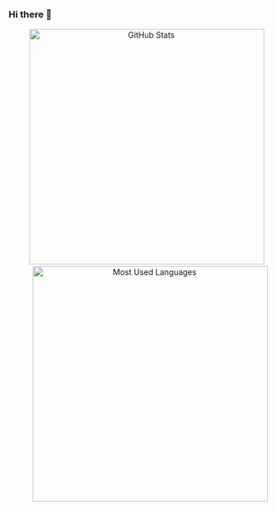 ### Hi there 👋

<!--
**RomanKonopelko/RomanKonopelko** is a ✨ _special_ ✨ repository because its `README.md` (this file) appears on your GitHub profile.

Here are some ideas to get you started:

- 🔭 I’m currently working on ... improving CORE.JS knowledge 
- 🌱 I’m currently learning ... REACT.js
- 💬 Ask me about ... Anything!
- 📫 How to reach me: ... romank761@gmail.com
- ⚡ Fun fact: ... actually a professional dancer >.>
-->

<p align="center">
<img src='https://github-readme-stats.friederbluemle.vercel.app/api?username=friederbluemle&show_icons=true&hide=stars&count_private=true&card_width=418' alt='GitHub Stats' width='418'>
<img src="https://upload.wikimedia.org/wikipedia/commons/1/1a/1x1_placeholder.png" width="8px" alt=""/>
<img src='https://github-readme-stats.friederbluemle.vercel.app/api/top-langs/?username=friederbluemle&hide=swift,php&layout=compact&card_width=418' alt='Most Used Languages' width='418'>
</p>
